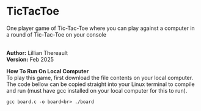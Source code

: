 # TicTacToe
One player game of Tic-Tac-Toe where you can play against a computer in a round of Tic-Tac-Toe on your console<br><br>

**Author:** Lillian Thereault<br>
**Version:** Feb 2025<br>

**How To Run On Local Computer**<br>
To play this game, first download the file contents on your local computer. The code bellow can be copied straight into your Linux terminal to compile and run (must have gcc installed on your local computer for this to run).

``
gcc board.c -o board<br>
./board
``
